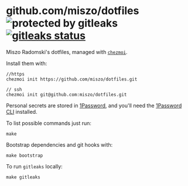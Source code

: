 # github.com/miszo/dotfiles ![protected by gitleaks](https://img.shields.io/badge/protected%20by-gitleaks-blue) [![gitleaks status](https://github.com/miszo/dotfiles/actions/workflows/gitleaks.yml/badge.svg?branch=main)](https://github.com/miszo/dotfiles/actions/workflows/gitleaks.yml)

Miszo Radomski's dotfiles, managed with [`chezmoi`](https://github.com/twpayne/chezmoi).

Install them with:

    //https
    chezmoi init https://github.com/miszo/dotfiles.git

    // ssh
    chezmoi init git@github.com:miszo/dotfiles.git

Personal secrets are stored in [1Password](https://1password.com), and you'll
need the [1Password CLI](https://developer.1password.com/docs/cli/) installed.

To list possible commands just run:

    make

Bootstrap dependencies and git hooks with:

    make bootstrap

To run `gitleaks` locally:

    make gitleaks
